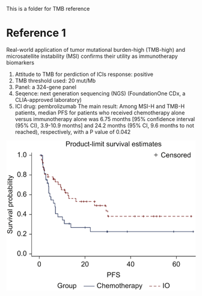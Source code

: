 This is a folder for TMB reference

# Reference 1
Real-world application of tumor mutational burden-high (TMB-high) and microsatellite instability (MSI) confirms their utility as immunotherapy biomarkers
1. Attitude to TMB for perdiction of ICIs response: positive
2. TMB threshold used: 20 mut/Mb
3. Panel: a 324-gene panel
4. Seqence: next generation sequencing (NGS) (FoundationOne CDx, a CLIA-approved laboratory)
5. ICI drug: pembrolizumab
The main result:
Among MSI-H and TMB-H patients, median PFS for patients who received chemotherapy alone versus immunotherapy alone was 6.75 months [95% confidence interval (95% CI), 3.9-10.9 months] and 24.2 months (95% CI, 9.6 months to not reached), respectively, with a P value of 0.042

![image](https://github.com/ETC100/TMB_high/blob/main/IMG/Real_world.jpg)
